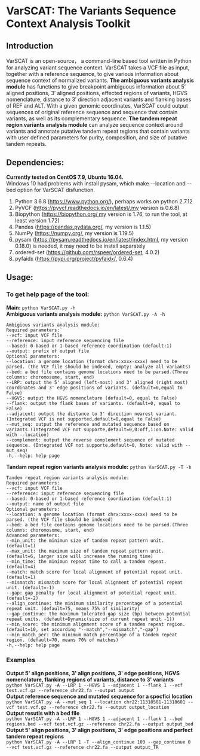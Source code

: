 # VarSCAT: The Variants Sequence Context Analysis Toolkit
## Introduction
VarSCAT is an open-source， a command-line based tool written in Python for analyzing variant sequence context. VarSCAT takes a VCF file as input, together with a reference sequence, to give various information about sequence context of normalized variants. **The ambiguous variants analysis module** has functions to give breakpoint ambiguous information about 5’ aligned positions, 3’ aligned positions, effected regions of variants, HGVS nomenclature, distance to 3’ direction adjacent variants and flanking bases of REF and ALT. With a given genomic coordinates, VarSCAT could output sequences of original reference sequence and sequence that contain variants, as well as its complementary sequence. **The tandem repeat region variants analysis module** can analyze sequence context around variants and annotate putative tandem repeat regions that contain variants with user defined parameters for purity, composition, and size of putative tandem repeats.

## Dependencies:
**Currently tested on CentOS 7.9, Ubuntu 16.04.**<br />
Windows 10 had problems with install pysam, which make --location and --bed option for VarSCAT disfunction.
1. Python 3.6.8 (https://www.python.org/), perhaps works on python 2.7.12
2. PyVCF  (https://pyvcf.readthedocs.io/en/latest/,my version is 0.6.8) 
3. Biopython (https://biopython.org/,my version is 1.76, to run the tool, at least version 1.72)
4. Pandas (https://pandas.pydata.org/, my version is 1.1.5)
5. NumPy (https://numpy.org/, my version is 1.19.5)
6. pysam (https://pysam.readthedocs.io/en/latest/index.html, my version 0.18.0) is needed, it may need to be install separately
7. ordered-set (https://github.com/rspeer/ordered-set, 4.0.2)
8. pyfaidx (https://pypi.org/project/pyfaidx/, 0.6.4)


## Usage:
### To get help page of the tool: 
**Main:** `python VarSCAT.py -h`<br />
**Ambiguous variants analysis module:** `python VarSCAT.py -A -h`<br />
```
Ambigious variants analysis module:
Required parameters:`
--vcf: input VCF file
--reference: input reference sequencing file
--based: 0-based or 1-based reference coordination (default:1)
--output: prefix of output file
Optional parameters:
--location: a genome location (format chrx:xxxx-xxxx) need to be parsed. (the VCF file should be indexed, empty: analyze all variants)
--bed: a bed file contains genome locations need to be parsed.(Three columns: choromosome, start, end)
--LRP: output the 5' aligned (left-most) and 3' aligned (right most) coordinates and 3' edge positions of variants. (default=0,equal to False)
--HGVS: output the HGVS nomenclature (default=0, equal to False)
--flank: output the flank bases of variants. (default=0, equal to False)
--adjacent: output the distance to 3' direction nearest variant. (Integrated VCF is not supported,default=0,equal to False)
--mut_seq: output the reference and mutated sequence based on variants.(Integrated VCF not supporte,default=0,0:off,1:on.Note: valid with --location)
--complement: output the reverse complement sequence of mutated sequence. (Integrated VCF not supporte,default=0, Note: valid with --mut_seq)
-h,--help: help page
```
**Tandam repeat region variants analysis module:** `python VarSCAT.py -T -h`<br />
```
Tandem repeat region variants analysis module:
Required parameters:
--vcf: input VCF file 
--reference: input reference sequencing file
--based: 0-based or 1-based reference coordination (default:1)
--output: name of output file
Optional parameters:
--location: a genome location (format chrx:xxxx-xxxx) need to be parsed. (the VCF file should be indexed)
--bed: a bed file contains genome locations need to be parsed.(Three columns: choromosome, start, end)
Advanced parameters:
--min_unit: the minimun size of tandem repeat pattern unit. (default=1)
--max_unit: the maximum size of tandem repeat pattern unit. (default=6, larger size will increase the running time)
--min_time: the minimun repeat time to call a tandem repeat. (default=4) 
--match: match score for local alignment of potential repeat unit. (default=1)
--mismatch: mismatch score for local alignment of potential repeat unit. (default=-1)
--gap: gap penalty for local alignment of potential repeat unit. (default=-2)
--align_continue: the minimum similarity percentage of a potential repeat unit. (default=75, means 75% of similarity)
--gap_continue: the maximum tolerated gap size (bp) between potential repeat units. (default=Dynamic(size of current repeat unit -1))
--min_score: the minimum alignment score of a tandem repeat region. (default=10, set according "--match","--mismatch","-gap")
--min_match_per: the minimum match percentage of a tandem repeat region. (default=70, means 70% of matches)
-h,--help: help page
```
### Examples
**Output 5' align positions, 3' align positions, 3' edge positions, HGVS nomenclature, flanking regions of variants, distance to 3' variants**<br />
`python VarSCAT.py -A --LRP 1 --HGVS 1 --adjacent 1 --flank 1 --vcf test.vcf.gz --reference chr22.fa --output output`<br />
**Output reference sequence and mutated sequence for a specfici location**<br />
`python VarSCAT.py -A --mut_seq 1 --location chr22:11318581-11318601 --vcf test.vcf.gz --reference chr22.fa --output output_location`<br />
**Output resutls with a bed file**<br />
`python VarSCAT.py -A --LRP 1 --HGVS 1 --adjacent 1 --flank 1 --bed regions.bed --vcf test.vcf.gz --reference chr22.fa --output output_bed`<br />
**Output 5' align positions, 3' align positions, 3' edge positions and perfect tandem repeat regions** <br />
`python VarSCAT.py -A --LRP 1 -T --align_continue 100 --gap_continue 0 --vcf test.vcf.gz --reference chr22.fa --output output_TR`
       
